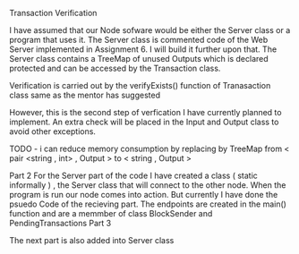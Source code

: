 Transaction Verification

I have assumed that our Node sofware would be either the Server class or a program that uses it. The Server class is commented code of the Web Server implemented in Assignment 6. I will build it further upon that. The Server class contains a TreeMap of unused Outputs which is declared protected and can be accessed by the Transaction class.

Verification is carried out by the verifyExists() function of Tranasaction class same as the mentor has suggested
 
However, this is the second step of verfication I have currently planned to implement. An extra check will be placed in the Input and Output class to avoid other exceptions.

TODO - i can reduce memory consumption by replacing by TreeMap from < pair <string , int> , Output > to < string , Output >  

Part 2
For the Server part of the code I have created a class ( static informally ) , the Server class that will connect to the other node. When the program is run our node comes into action. But currently I have done the psuedo Code of the recieving part. The endpoints are created in the main() function and are a memmber of class BlockSender and PendingTransactions
Part 3 

The next part is also added into Server class
